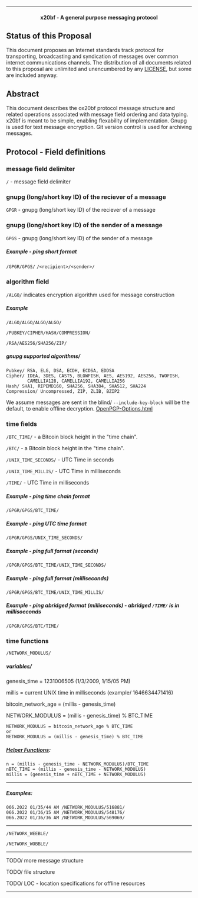 <HR>

<center><H4>x20bf - A general purpose messaging protocol</center>

## Status of this Proposal

This document proposes an Internet standards track protocol for transporting, broadcasting and syndication of messages over common internet communications channels. The distribution of all documents related to this proposal are unlimited and unencumbered by any [LICENSE](LICENSE), but some are included anyway.

## Abstract

This document describes the ox20bf protocol message structure and related operations associated with message field ordering and data typing. x20bf is meant to be simple, enabling flexability of implementation. Gnupg is used for text message encryption. Git version control is used for archiving messages.

## Protocol - Field definitions

### message field delimiter
`/` - message field delimiter

### gnupg (long/short key ID) of the reciever of a message
`GPGR` - gnupg (long/short key ID) of the reciever of a message

### gnupg (long/short key ID) of the sender of a message
`GPGS` - gnupg (long/short key ID) of the sender of a message

##### Example - ping short format
`/GPGR/GPGS/` `/<recipient>/<sender>/`

### algorithm field
`/ALGO/` indicates encryption algorithm used for message construction

##### Example
`/ALGO/ALGO/ALGO/ALGO/`

`/PUBKEY/CIPHER/HASH/COMPRESSION/`

`/RSA/AES256/SHA256/ZIP/`

##### gnupg supported algorithms/
```
Pubkey/ RSA, ELG, DSA, ECDH, ECDSA, EDDSA
Cipher/ IDEA, 3DES, CAST5, BLOWFISH, AES, AES192, AES256, TWOFISH,
        CAMELLIA128, CAMELLIA192, CAMELLIA256
Hash/ SHA1, RIPEMD160, SHA256, SHA384, SHA512, SHA224
Compression/ Uncompressed, ZIP, ZLIB, BZIP2
```

We assume messages are sent in the blind/ `--include-key-block` will be the default, to enable offline decryption. [OpenPGP-Options.html](https://www.gnupg.org/documentation/manuals/gnupg/OpenPGP-Options.html)

### time fields
`/BTC_TIME/` - a Bitcoin block height in the "time chain".

`/BTC/` - a Bitcoin block height in the "time chain".

`/UNIX_TIME_SECONDS/` - UTC Time in seconds

`/UNIX_TIME_MILLIS/` - UTC Time in milliseconds

`/TIME/` - UTC Time in milliseconds

##### Example - ping time chain format
`/GPGR/GPGS/BTC_TIME/`

##### Example - ping UTC time format
`/GPGR/GPGS/UNIX_TIME_SECONDS/`

##### Example - ping full format (seconds)
`/GPGR/GPGS/BTC_TIME/UNIX_TIME_SECONDS/`

##### Example - ping full format (milliseconds)
`/GPGR/GPGS/BTC_TIME/UNIX_TIME_MILLIS/`

##### Example - ping abridged format (milliseconds) - abridged `/TIME/` is in millisoeconds
`/GPGR/GPGS/BTC/TIME/`

### time functions

`/NETWORK_MODULUS/`

##### variables/
genesis_time = 1231006505 (1/3/2009, 1/15/05 PM)

millis = current UNIX time in milliseconds (example/ 1646634471416)

bitcoin\_network\_age = (millis - genesis\_time)

NETWORK\_MODULUS = (millis - genesis\_time) % BTC_TIME

```
NETWORK_MODULUS = bitcoin_network_age % BTC_TIME
or
NETWORK_MODULUS = (millis - genesis_time) % BTC_TIME
```
##### [Helper Functions](./sources/modulus_conversion_formulas.md):

```
n = (millis - genesis_time - NETWORK_MODULUS)/BTC_TIME
nBTC_TIME = (millis - genesis_time - NETWORK_MODULUS)
millis = (genesis_time + nBTC_TIME + NETWORK_MODULUS)
```

---

##### Examples:

```shell
066.2022 01/35/44 AM /NETWORK_MODULUS/516881/
066.2022 01/36/15 AM /NETWORK_MODULUS/548176/
066.2022 01/36/36 AM /NETWORK_MODULUS/569069/
```

---

`/NETWORK_WEEBLE/`

`/NETWORK_WOBBLE/`



---

TODO/ more message structure

TODO/ file structure

TODO/ LOC - location specifications for offline resources

---

